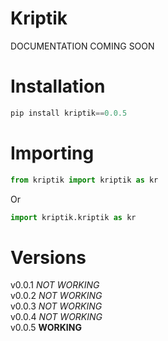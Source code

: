 # Kriptik
DOCUMENTATION COMING SOON

# Installation
```py
pip install kriptik==0.0.5
```

# Importing
```py
from kriptik import kriptik as kr
```
Or
```py
import kriptik.kriptik as kr
```

# Versions
v0.0.1 _NOT WORKING_\
v0.0.2 _NOT WORKING_\
v0.0.3 _NOT WORKING_\
v0.0.4 _NOT WORKING_\
v0.0.5 **WORKING**
